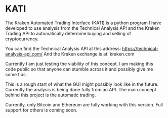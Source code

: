 # KATI
The Kraken Automated Trading Interface (KATI) is a python program I have developed to use analysis from the Technical Analysis API and the Kraken Trading API to automatically determine buying and selling of cryptocurrency.

You can find the Technical Analysis API at this address: https://technical-analysis-api.com/
And the Kraken exchange is at: kraken.com

Currently I am just testing the viability of this concept. I am making this code public so that anyone can stumble across it and possibly give me some tips.

This is a rough start of what the GUI might possibly look like in the future. Currently the analysis is being done fully from an API. The main concept behind this project is the automatic trading. 

Currently, only Bitcoin and Ethereum are fully working with this version. Full support for others is coming soon.
